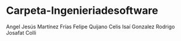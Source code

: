 Carpeta-Ingenieriadesoftware
============================

Angel Jesús Martínez Frías
Felipe Quijano Celis
Isaí Gonzalez
Rodrigo Josafat
Colli
